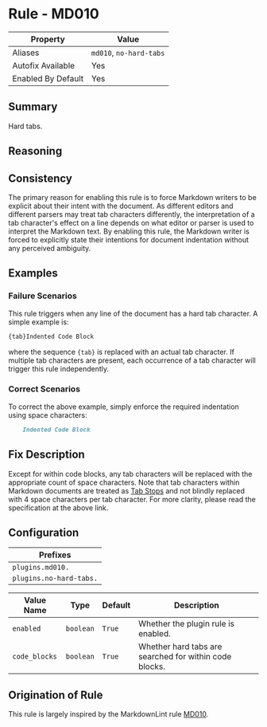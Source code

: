 # Rule - MD010

| Property | Value |
| --- | -- |
| Aliases | `md010`, `no-hard-tabs` |
| Autofix Available | Yes |
| Enabled By Default | Yes |

## Summary

Hard tabs.

## Reasoning

## Consistency

The primary reason for enabling this rule is to force Markdown writers to be
explicit about their intent with the document.  As different editors and different
parsers may treat tab characters differently, the interpretation of a tab character's
effect on a line depends on what editor or parser is used to interpret the Markdown
text. By enabling this rule, the Markdown writer is forced to explicitly state their
intentions for document indentation without any perceived ambiguity.

## Examples

### Failure Scenarios

This rule triggers when any line of the document has a hard tab character.
A simple example is:

```Markdown
{tab}Indented Code Block
```

where the sequence `{tab}` is replaced with an actual tab character.  If multiple
tab characters are present, each occurrence of a tab character will trigger this
rule independently.

### Correct Scenarios

To correct the above example, simply enforce the required indentation using space
characters:

```Markdown
    Indented Code Block
```

## Fix Description

Except for within code blocks, any tab characters will be replaced with the appropriate
count of space characters.  Note that tab characters within Markdown documents are
treated as [Tab Stops](https://github.github.com/gfm/#tabs) and not blindly replaced
with 4 space characters per tab character.  For more clarity, please read the
specification at the above link.

## Configuration

| Prefixes |
| --- |
| `plugins.md010.` |
| `plugins.no-hard-tabs.` |

<!-- pyml disable-num-lines 4 line-length-->
| Value Name | Type | Default | Description |
| -- | -- | -- | -- |
| `enabled` | `boolean` | `True` | Whether the plugin rule is enabled. |
| `code_blocks` | `boolean` | `True` | Whether hard tabs are searched for within code blocks. |

## Origination of Rule

This rule is largely inspired by the MarkdownLint rule
[MD010](https://github.com/DavidAnson/markdownlint/blob/main/doc/Rules.md#md010---hard-tabs).
